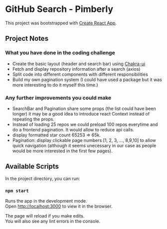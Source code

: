 # GitHub Search - Pimberly

This project was bootstrapped with [Create React App](https://github.com/facebook/create-react-app).

## Project Notes

### What you have done in the coding challenge
- Create the basic layout (header and search bar) using [Chakra-ui](https://chakra-ui.com/)
- Fetch and display repository information after a search (axios)
- Split code into different components with different responsibilities
- Build my own pagination system (I could have used a package but it was more interesting to do it myself this time.)

### Any further improvements you could make
- SearchBar and Pagination share some props (the list could have been longer) it may be a good idea to introduce react Context instead of repeating the props.
- Instead of loading 25 repos we could preload 100 repos everytime and do a frontend pagination. It would allow to reduce api calls.
- display formatted star count 65253 => 65k.
- Pagination: display clickable page numbers [1, 2, 3, ..., 8,9,10] to allow quick navigation (although it seems unecessary in our case as people would be more interested in the first few pages).

## Available Scripts

In the project directory, you can run:

### `npm start`

Runs the app in the development mode.<br />
Open [http://localhost:3000](http://localhost:3000) to view it in the browser.

The page will reload if you make edits.<br />
You will also see any lint errors in the console.